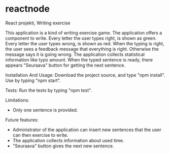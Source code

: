 # reactnode
React projekti, Writing exercise

This application is a kind of writing exercise game. 
The application offers a component to write. 
Every letter the user types right, is shown as green. Every letter the user types wrong, is shown as red.
When the typing is right, the user sees a feedback message that everything is right. Otherwise the message says it is going wrong. The application collects statistical information like typo amount. When the typed sentence is ready, there appears "Seuraava" button for getting the next sentence.

Installation And Usage:
Download the project source, and type "npm install". Use by typing "npm start".

Tests:
Run the tests by typing "npm test".

Limitations:
- Only one sentence is provided.

Future features:
- Administrator of the application can insert new sentences that the user can then exercise to write.
- The application collects information about used time.
- "Seuraava" button gives the next new sentence.